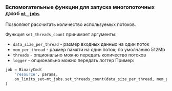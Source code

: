 ### Вспомогательные функции для запуска многопоточных джоб [`mt_jobs`](/arc/trunk/arcadia/maps/analyzer/libs/mt_jobs)
Позволяют рассчитать количество используемых потоков.

Функция `set_threads_count` принимает аргументы:
* `data_size_per_thread` - размер входных данных на один поток
* `mem_per_thread` - размер памяти на один поток; по умолчанию 512Mb
* `threads` - опционально можно передать количество потоков
* `logger` - опционально можно передать логгер
Пример:
```python
job = BinaryCmd(
    'resource', params,
    on_limits_set=mt_jobs.set_threads_count(data_size_per_thread, mem_per_thread, threads, logger)
)
```
